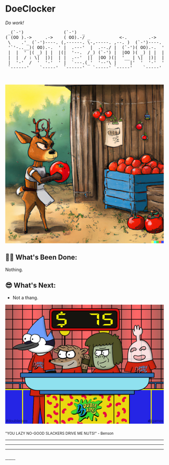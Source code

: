 # DoeClocker 
_Do work!_

<center>

<pre>
 _(`-')               (`-')  _                                        <-.(`-')  (`-')  _   (`-')  
( (OO ).->     .->    ( OO).-/ _           <-.        .->    _         __( OO)  ( OO).-/<-.(OO )  
 \    .'_ (`-')----. (,------. \-,-----. ,--. )  (`-')----.  \-,-----.'-'. ,--.(,------.,------,) 
 '`'-..__)( OO).-.  ' |  .---'  |  .--./ |  (`-')( OO).-.  '  |  .--./|  .'   / |  .---'|   /`. ' 
 |  |  ' |( _) | |  |(|  '--.  /_) (`-') |  |OO )( _) | |  | /_) (`-')|      /)(|  '--. |  |_.' | 
 |  |  / : \|  |)|  | |  .--'  ||  |OO )(|  '__ | \|  |)|  | ||  |OO )|  .   '  |  .--' |  .   .' 
 |  '-'  /  '  '-'  ' |  `---.(_'  '--'\ |     |'  '  '-'  '(_'  '--'\|  |\   \ |  `---.|  |\  \  
 `------'    `-----'  `------'   `-----' `-----'    `-----'    `-----'`--' '--' `------'`--' '--' 


</pre>


![DoeClocker](src/images/DOE_CLOCKER.png)







</center>

## 🤦‍♂️ What's Been Done:
Nothing.

## 😎 What's Next:

- Not a thang.


![DoeClocker](src/images/regular_show_on_double_dare_by_djgames_daoz0l5-fullview.jpg)

<sub>"YOU LAZY NO-GOOD SLACKERS DRIVE ME NUTS!" - Benson</sub>


---
---
---
<sub>______</sub>